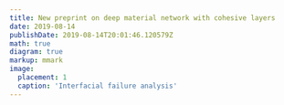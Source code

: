```yaml
---
title: New preprint on deep material network with cohesive layers
date: 2019-08-14
publishDate: 2019-08-14T20:01:46.120579Z
math: true
diagram: true
markup: mmark
image:
  placement: 1
  caption: 'Interfacial failure analysis'
---
```


### 

